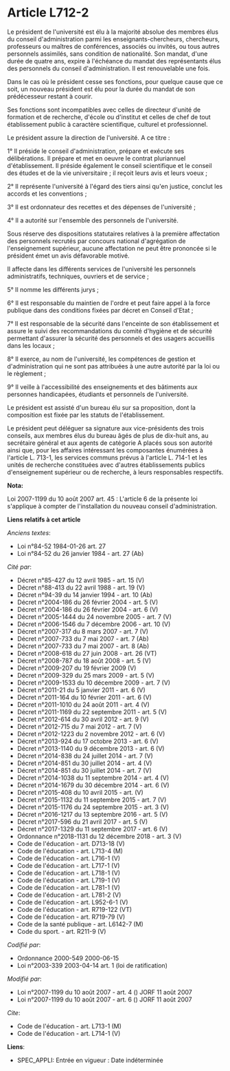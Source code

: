 # Article L712-2

Le président de l'université est élu à la majorité absolue des membres élus du conseil d'administration parmi les
enseignants-chercheurs, chercheurs, professeurs ou maîtres de conférences, associés ou invités, ou tous autres personnels
assimilés, sans condition de nationalité. Son mandat, d'une durée de quatre ans, expire à l'échéance du mandat des
représentants élus des personnels du conseil d'administration. Il est renouvelable une fois. 

Dans le cas où le président cesse ses fonctions, pour quelque cause que ce soit, un nouveau président est élu pour la durée
du mandat de son prédécesseur restant à courir. 

Ses fonctions sont incompatibles avec celles de directeur d'unité de formation et de recherche, d'école ou d'institut et
celles de chef de tout établissement public à caractère scientifique, culturel et professionnel. 

Le président assure la direction de l'université. A ce titre : 

1° Il préside le conseil d'administration, prépare et exécute ses délibérations. Il prépare et met en oeuvre le contrat
pluriannuel d'établissement. Il préside également le conseil scientifique et le conseil des études et de la vie
universitaire ; il reçoit leurs avis et leurs voeux ; 

2° Il représente l'université à l'égard des tiers ainsi qu'en justice, conclut les accords et les conventions ; 

3° Il est ordonnateur des recettes et des dépenses de l'université ; 

4° Il a autorité sur l'ensemble des personnels de l'université. 

Sous réserve des dispositions statutaires relatives à la première affectation des personnels recrutés par concours national
d'agrégation de l'enseignement supérieur, aucune affectation ne peut être prononcée si le président émet un avis défavorable
motivé. 

Il affecte dans les différents services de l'université les personnels administratifs, techniques, ouvriers et de service ; 

5° Il nomme les différents jurys ; 

6° Il est responsable du maintien de l'ordre et peut faire appel à la force publique dans des conditions fixées par décret en
Conseil d'Etat ; 

7° Il est responsable de la sécurité dans l'enceinte de son établissement et assure le suivi des recommandations du comité
d'hygiène et de sécurité permettant d'assurer la sécurité des personnels et des usagers accueillis dans les locaux ; 

8° Il exerce, au nom de l'université, les compétences de gestion et d'administration qui ne sont pas attribuées à une autre
autorité par la loi ou le règlement ; 

9° Il veille à l'accessibilité des enseignements et des bâtiments aux personnes handicapées, étudiants et personnels de
l'université. 

Le président est assisté d'un bureau élu sur sa proposition, dont la composition est fixée par les statuts de
l'établissement. 

Le président peut déléguer sa signature aux vice-présidents des trois conseils, aux membres élus du bureau âgés de plus de
dix-huit ans, au secrétaire général et aux agents de catégorie A placés sous son autorité ainsi que, pour les affaires
intéressant les composantes énumérées à l'article L. 713-1, les services communs prévus à l'article L. 714-1 et les unités de
recherche constituées avec d'autres établissements publics d'enseignement supérieur ou de recherche, à leurs responsables
respectifs.

**Nota:**

Loi 2007-1199 du 10 août 2007 art. 45 : L'article 6 de la présente loi s'applique à compter de l'installation du nouveau
conseil d'administration.

**Liens relatifs à cet article**

_Anciens textes_:

  - Loi n°84-52 1984-01-26 art. 27
  - Loi n°84-52 du 26 janvier 1984 - art. 27 (Ab)

_Cité par_:

  - Décret n°85-427 du 12 avril 1985 - art. 15 (V)
  - Décret n°88-413 du 22 avril 1988 - art. 19 (V)
  - Décret n°94-39 du 14 janvier 1994 - art. 10 (Ab)
  - Décret n°2004-186 du 26 février 2004 - art. 5 (V)
  - Décret n°2004-186 du 26 février 2004 - art. 6 (V)
  - Décret n°2005-1444 du 24 novembre 2005 - art. 7 (V)
  - Décret n°2006-1546 du 7 décembre 2006 - art. 10 (V)
  - Décret n°2007-317 du 8 mars 2007 - art. 7 (V)
  - Décret n°2007-733 du 7 mai 2007 - art. 7 (Ab)
  - Décret n°2007-733 du 7 mai 2007 - art. 8 (Ab)
  - Décret n°2008-618 du 27 juin 2008 - art. 26 (VT)
  - Décret n°2008-787 du 18 août 2008 - art. 5 (V)
  - Décret n°2009-207 du 19 février 2009 (V)
  - Décret n°2009-329 du 25 mars 2009 - art. 5 (V)
  - Décret n°2009-1533 du 10 décembre 2009 - art. 7 (V)
  - Décret n°2011-21 du 5 janvier 2011 - art. 6 (V)
  - Décret n°2011-164 du 10 février 2011 - art. 6 (V)
  - Décret n°2011-1010 du 24 août 2011 - art. 4 (V)
  - Décret n°2011-1169 du 22 septembre 2011 - art. 5 (V)
  - Décret n°2012-614 du 30 avril 2012 - art. 9 (V)
  - Décret n°2012-715 du 7 mai 2012 - art. 7 (V)
  - Décret n°2012-1223 du 2 novembre 2012 - art. 6 (V)
  - Décret n°2013-924 du 17 octobre 2013 - art. 6 (V)
  - Décret n°2013-1140 du 9 décembre 2013 - art. 6 (V)
  - Décret n°2014-838 du 24 juillet 2014 - art. 7 (V)
  - Décret n°2014-851 du 30 juillet 2014 - art. 4 (V)
  - Décret n°2014-851 du 30 juillet 2014 - art. 7 (V)
  - Décret n°2014-1038 du 11 septembre 2014 - art. 4 (V)
  - Décret n°2014-1679 du 30 décembre 2014 - art. 6 (V)
  - Décret n°2015-408 du 10 avril 2015 - art. (V)
  - Décret n°2015-1132 du 11 septembre 2015 - art. 7 (V)
  - Décret n°2015-1176 du 24 septembre 2015 - art. 3 (V)
  - Décret n°2016-1217 du 13 septembre 2016 - art. 5 (V)
  - Décret n°2017-596 du 21 avril 2017 - art. 5 (V)
  - Décret n°2017-1329 du 11 septembre 2017 - art. 6 (V)
  - Ordonnance n°2018-1131 du 12 décembre 2018 - art. 3 (V)
  - Code de l'éducation - art. D713-18 (V)
  - Code de l'éducation - art. L713-4 (M)
  - Code de l'éducation - art. L716-1 (V)
  - Code de l'éducation - art. L717-1 (V)
  - Code de l'éducation - art. L718-1 (V)
  - Code de l'éducation - art. L719-1 (V)
  - Code de l'éducation - art. L781-1 (V)
  - Code de l'éducation - art. L781-2 (V)
  - Code de l'éducation - art. L952-6-1 (V)
  - Code de l'éducation - art. R719-122 (VT)
  - Code de l'éducation - art. R719-79 (V)
  - Code de la santé publique - art. L6142-7 (M)
  - Code du sport. - art. R211-9 (V)

_Codifié par_:

  - Ordonnance 2000-549 2000-06-15
  - Loi n°2003-339 2003-04-14 art. 1 (loi de ratification)

_Modifié par_:

  - Loi n°2007-1199 du 10 août 2007 - art. 4 () JORF 11 août 2007
  - Loi n°2007-1199 du 10 août 2007 - art. 6 () JORF 11 août 2007

_Cite_:

  - Code de l'éducation - art. L713-1 (M)
  - Code de l'éducation - art. L714-1 (V)

**Liens**:

  - SPEC_APPLI: Entrée en vigueur : Date indéterminée
